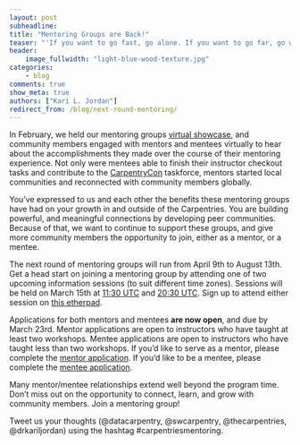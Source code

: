 ```yaml
---
layout: post
subheadline:
title: "Mentoring Groups are Back!"
teaser: "'If you want to go fast, go alone. If you want to go far, go with others.' - African Proverb" 
header:
    image_fullwidth: "light-blue-wood-texture.jpg"
categories:
    - blog
comments: true
show_meta: true
authors: ["Kari L. Jordan"]
redirect_from: /blog/next-round-mentoring/
---
```


In February, we held our mentoring groups [virtual showcase](http://www.datacarpentry.org/blog/Mentoring-Groups-Virtual-Showcase/), 
and community members engaged with mentors and mentees virtually to hear about the accomplishments they made over the course 
of their mentoring experience. Not only were mentees able to finish their instructor checkout tasks and contribute to 
the [CarpentryCon](http://www.carpentrycon.org/) taskforce, mentors started local communities and reconnected with community 
members globally. 

You’ve expressed to us and each other the benefits these mentoring groups have had on your growth in and outside of the Carpentries. 
You are building powerful, and meaningful connections by developing peer communities. Because of that, we want to continue to 
support these groups, and give more community members the opportunity to join, either as a mentor, or a mentee.

The next round of mentoring groups will run from April 9th to August 13th. Get a head start on joining a mentoring group by 
attending one of two upcoming information sessions (to suit different time zones). Sessions will be held on March 
15th at [11:30 UTC](https://www.timeanddate.com/worldclock/fixedtime.html?msg=Carpentries+Mentoring+Groups+Info+Session&iso=20180315T0730&p1=179&am=30) and [20:30 UTC](https://www.timeanddate.com/worldclock/fixedtime.html?msg=Carpentries+Mentoring+Groups+Info+Session&iso=20180315T1630&p1=179). Sign up to attend either session on [this etherpad](http://pad.software-carpentry.org/mentorship-info).                                        

Applications for both mentors and mentees **are now open**, and due by March 23rd. Mentor 
applications are open to instructors who have taught at least two workshops. Mentee applications are open to 
instructors who have taught less than two workshops. If you’d like to serve as a mentor, please complete the [mentor application](https://goo.gl/forms/xKYytXTbI1PUo56C2).  If you’d like to be a mentee, please complete the [mentee application](https://goo.gl/forms/0Tiz8m1E2H5nlLus2).   

Many mentor/mentee relationships extend well beyond the program time. Don’t miss out on the opportunity to connect, 
learn, and grow with community members. Join a mentoring group! 

Tweet us your thoughts (@datacarpentry, @swcarpentry, @thecarpentries, @drkariljordan) using the hashtag #carpentriesmentoring.

